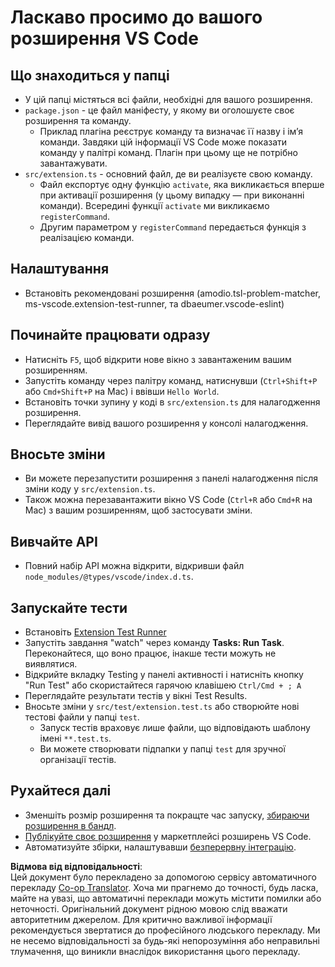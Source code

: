 <!--
CO_OP_TRANSLATOR_METADATA:
{
  "original_hash": "62b2632720dd39ef391d6b60b9b4bfb8",
  "translation_date": "2025-07-16T17:05:06+00:00",
  "source_file": "code/07.Lab/01/Apple/phi3ext/vsc-extension-quickstart.md",
  "language_code": "uk"
}
-->
# Ласкаво просимо до вашого розширення VS Code

## Що знаходиться у папці

* У цій папці містяться всі файли, необхідні для вашого розширення.
* `package.json` - це файл маніфесту, у якому ви оголошуєте своє розширення та команду.
  * Приклад плагіна реєструє команду та визначає її назву і ім’я команди. Завдяки цій інформації VS Code може показати команду у палітрі команд. Плагін при цьому ще не потрібно завантажувати.
* `src/extension.ts` - основний файл, де ви реалізуєте свою команду.
  * Файл експортує одну функцію `activate`, яка викликається вперше при активації розширення (у цьому випадку — при виконанні команди). Всередині функції `activate` ми викликаємо `registerCommand`.
  * Другим параметром у `registerCommand` передається функція з реалізацією команди.

## Налаштування

* Встановіть рекомендовані розширення (amodio.tsl-problem-matcher, ms-vscode.extension-test-runner, та dbaeumer.vscode-eslint)

## Починайте працювати одразу

* Натисніть `F5`, щоб відкрити нове вікно з завантаженим вашим розширенням.
* Запустіть команду через палітру команд, натиснувши (`Ctrl+Shift+P` або `Cmd+Shift+P` на Mac) і ввівши `Hello World`.
* Встановіть точки зупину у коді в `src/extension.ts` для налагодження розширення.
* Переглядайте вивід вашого розширення у консолі налагодження.

## Вносьте зміни

* Ви можете перезапустити розширення з панелі налагодження після зміни коду у `src/extension.ts`.
* Також можна перезавантажити вікно VS Code (`Ctrl+R` або `Cmd+R` на Mac) з вашим розширенням, щоб застосувати зміни.

## Вивчайте API

* Повний набір API можна відкрити, відкривши файл `node_modules/@types/vscode/index.d.ts`.

## Запускайте тести

* Встановіть [Extension Test Runner](https://marketplace.visualstudio.com/items?itemName=ms-vscode.extension-test-runner)
* Запустіть завдання "watch" через команду **Tasks: Run Task**. Переконайтеся, що воно працює, інакше тести можуть не виявлятися.
* Відкрийте вкладку Testing у панелі активності і натисніть кнопку "Run Test" або скористайтеся гарячою клавішею `Ctrl/Cmd + ; A`
* Переглядайте результати тестів у вікні Test Results.
* Вносьте зміни у `src/test/extension.test.ts` або створюйте нові тестові файли у папці `test`.
  * Запуск тестів враховує лише файли, що відповідають шаблону імені `**.test.ts`.
  * Ви можете створювати підпапки у папці `test` для зручної організації тестів.

## Рухайтеся далі

* Зменшіть розмір розширення та покращте час запуску, [збираючи розширення в бандл](https://code.visualstudio.com/api/working-with-extensions/bundling-extension).
* [Публікуйте своє розширення](https://code.visualstudio.com/api/working-with-extensions/publishing-extension) у маркетплейсі розширень VS Code.
* Автоматизуйте збірки, налаштувавши [безперервну інтеграцію](https://code.visualstudio.com/api/working-with-extensions/continuous-integration).

**Відмова від відповідальності**:  
Цей документ було перекладено за допомогою сервісу автоматичного перекладу [Co-op Translator](https://github.com/Azure/co-op-translator). Хоча ми прагнемо до точності, будь ласка, майте на увазі, що автоматичні переклади можуть містити помилки або неточності. Оригінальний документ рідною мовою слід вважати авторитетним джерелом. Для критично важливої інформації рекомендується звертатися до професійного людського перекладу. Ми не несемо відповідальності за будь-які непорозуміння або неправильні тлумачення, що виникли внаслідок використання цього перекладу.
